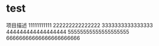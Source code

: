 # test
项目描述
11111111111
222222222222222
3333333333333333
444444444444444444
55555555555555555555
66666666666666666666666
